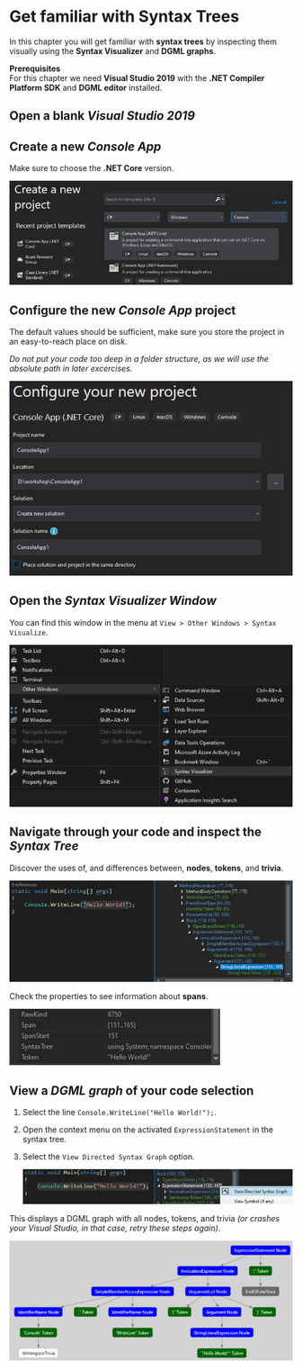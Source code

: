 # Get familiar with Syntax Trees

In this chapter you will get familiar with **syntax trees** by inspecting them visually using the **Syntax Visualizer** and **DGML graphs**.

**Prerequisites**  
For this chapter we need **Visual Studio 2019** with the **.NET Compiler Platform SDK** and **DGML editor** installed.

## Open a blank *Visual Studio 2019*

## Create a new *Console App*

Make sure to choose the **.NET Core** version.

![Create a new Console App project](images/11.create-project.png)

## Configure the new *Console App* project

The default values should be sufficient, make sure you store the project in an easy-to-reach place on disk.

*Do not put your code too deep in a folder structure, as we will use the absolute path in later excercises.*

![Configure the new project](images/11.configure-new-project.png)

## Open the *Syntax Visualizer Window*

You can find this window in the menu at `View > Other Windows > Syntax Visualize`.

![The Syntax Visualizer located in the View menu hiearchy](images/11.menu-syntax-view-window.png)

## Navigate through your code and inspect the *Syntax Tree*

Discover the uses of, and differences between, **nodes**, **tokens**, and **trivia**.

![The Syntax Visualizer in action](images/11.syntax-tree-action.png)

Check the properties to see information about **spans**.

![Properties showing information about spans](images/11.spans.png)

## View a *DGML graph* of your code selection

1. Select the line `Console.WriteLine("Hello World!");`.
2. Open the context menu on the activated `ExpressionStatement` in the syntax tree.
3. Select the `View Directed Syntax Graph` option.

   ![The Directed Syntax Grpah menu option in the Context Menu](images/11.menu-directed-syntax-graph.png)

This displays a DGML graph with all nodes, tokens, and trivia
*(or crashes your Visual Studio, in that case, retry these steps again)*.

![A DGML diagram depicting the tree structure of a single line of code](images/11.dgml.png)
